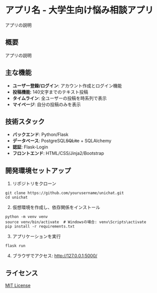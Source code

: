 # アプリ名 - 大学生向け悩み相談アプリ

アプリの説明

## 概要

アプリの説明

## 主な機能

- **ユーザー登録/ログイン**: アカウント作成とログイン機能
- **投稿機能**: 140文字までのテキスト投稿
- **タイムライン**: 全ユーザーの投稿を時系列で表示
- **マイページ**: 自分の投稿のみを表示

## 技術スタック

- **バックエンド**: Python/Flask
- **データベース**: PostgreSQL~~SQLite~~ + SQLAlchemy
- **認証**: Flask-Login
- **フロントエンド**: HTML/CSS/Jinja2/Bootstrap

## 開発環境セットアップ

1. リポジトリをクローン
```
git clone https://github.com/yourusername/unichat.git
cd unichat
```

2. 仮想環境を作成し、依存関係をインストール
```
python -m venv venv
source venv/bin/activate  # Windowsの場合: venv\Scripts\activate
pip install -r requirements.txt
```

3. アプリケーションを実行
```
flask run
```

4. ブラウザでアクセス: http://127.0.0.1:5000/

## ライセンス

[MIT License](LICENSE)
